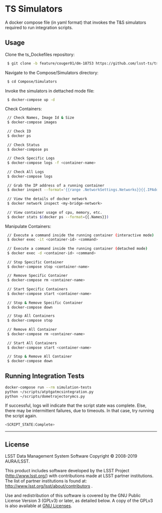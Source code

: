 # TS Simulators
A docker compose file (in yaml format) that invokes the T&S simulators required to run integration scripts.

## Usage

Clone the ts_Dockefiles repository:
```sh
 $ git clone -b feature/couger01/dm-18753 https://github.com/lsst-ts/ts_Dockerfiles.git
```

Navigate to the Compose/Simulators directory:
```sh
 $ cd Compose/Simulators
```

Invoke the simulators in dettached mode file: 
```sh
 $ docker-compose up -d
```

Check Containers:
```sh
 // Check Names, Image Id & Size
 $ docker-compose images
 
 // Check ID
 $ docker ps
 
 // Check Status
 $ docker-compose ps
 
 // Check Specific Logs
 $ docker-compose logs -f <container-name>
 
 // Check All Logs
 $ docker-compose logs
 
 // Grab the IP address of a running container
 $ docker inspect --format='{{range .NetworkSettings.Networks}}{{.IPAddress}}{{end}}' <container-name OR id>
 
 // View the details of docker network
 $ docker network inspect <my-bridge-network>
 
 // View container usage of cpu, memory, etc.
 $ docker stats $(docker ps --format={{.Names}})
```

Manipulate Containers:
```sh
 // Execute a command inside the running container (interactive mode)
 $ docker exec -it <container-id> <command>
  
 // Execute a command inside the running container (detached mode)
 $ docker exec -d <container-id> <command>
  
 // Stop Specific Container
 $ docker-compose stop <container-name>
 
 // Remove Specific Container
 $ docker-compose rm <container-name>
 
 // Start Specific Containers
 $ docker-compose start <container-name>
 
 // Stop & Remove Specific Container
 $ docker-compose down 

 // Stop All Containers
 $ docker-compose stop
 
 // Remove All Container
 $ docker-compose rm <container-name>
 
 // Start All Containers
 $ docker-compose start <container-name>
 
 // Stop & Remove All Container
 $ docker-compose down 
 ```

## Running Integration Tests

```sh
docker-compose run --rm simulation-tests
python ~/scripts/atptgatmcsintegration.py
python ~/scripts/dometrajectorymcs.py
```

If successful, logs will indicate that the script state was complete.
Else, there may be intermittent failures, due to timeouts.
In that case, try running the script again.

```sh
<SCRIPT_STATE:Complete>
```

---

## License
 
LSST Data Management System Software
Copyright © 2008-2019 AURA/LSST.

This product includes software developed by the
LSST Project (http://www.lsst.org/) with contributions made at LSST partner
institutions.  The list of partner institutions is found at:
http://www.lsst.org/lsst/about/contributors .

Use and redistribution of this software is covered by the GNU Public License 
Version 3 (GPLv3) or later, as detailed below.  A copy of the GPLv3 is also 
available at  [GNU Licenses](http://www.gnu.org/licenses/).


